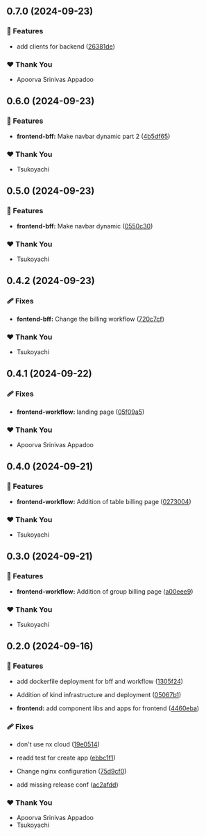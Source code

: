 ## 0.7.0 (2024-09-23)


### 🚀 Features

- add clients for backend ([26381de](https://github.com/StartUpNationLabs/spos/commit/26381de))


### ❤️  Thank You

- Apoorva Srinivas Appadoo

## 0.6.0 (2024-09-23)


### 🚀 Features

- **frontend-bff:** Make navbar dynamic part 2 ([4b5df65](https://github.com/StartUpNationLabs/spos/commit/4b5df65))


### ❤️  Thank You

- Tsukoyachi

## 0.5.0 (2024-09-23)


### 🚀 Features

- **frontend-bff:** Make navbar dynamic ([0550c30](https://github.com/StartUpNationLabs/spos/commit/0550c30))


### ❤️  Thank You

- Tsukoyachi

## 0.4.2 (2024-09-23)


### 🩹 Fixes

- **fontend-bff:** Change the billing workflow ([720c7cf](https://github.com/StartUpNationLabs/spos/commit/720c7cf))


### ❤️  Thank You

- Tsukoyachi

## 0.4.1 (2024-09-22)


### 🩹 Fixes

- **frontend-workflow:** landing page ([05f09a5](https://github.com/StartUpNationLabs/spos/commit/05f09a5))


### ❤️  Thank You

- Apoorva Srinivas Appadoo

## 0.4.0 (2024-09-21)


### 🚀 Features

- **frontend-workflow:** Addition of table billing page ([0273004](https://github.com/StartUpNationLabs/spos/commit/0273004))


### ❤️  Thank You

- Tsukoyachi

## 0.3.0 (2024-09-21)


### 🚀 Features

- **frontend-workflow:** Addition of group billing page ([a00eee9](https://github.com/StartUpNationLabs/spos/commit/a00eee9))


### ❤️  Thank You

- Tsukoyachi

## 0.2.0 (2024-09-16)


### 🚀 Features

- add dockerfile deployment for bff and workflow ([1305f24](https://github.com/StartUpNationLabs/spos/commit/1305f24))

- Addition of kind infrastructure and deployment ([05067b1](https://github.com/StartUpNationLabs/spos/commit/05067b1))

- **frontend:** add component libs and apps for frontend ([4460eba](https://github.com/StartUpNationLabs/spos/commit/4460eba))


### 🩹 Fixes

- don't use nx cloud ([19e0514](https://github.com/StartUpNationLabs/spos/commit/19e0514))

- readd test for create app ([ebbc1f1](https://github.com/StartUpNationLabs/spos/commit/ebbc1f1))

- Change nginx configuration ([75d9cf0](https://github.com/StartUpNationLabs/spos/commit/75d9cf0))

- add missing release conf ([ac2afdd](https://github.com/StartUpNationLabs/spos/commit/ac2afdd))


### ❤️  Thank You

- Apoorva Srinivas Appadoo
- Tsukoyachi